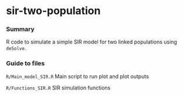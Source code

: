 # sir-two-population

### Summary

R code to simulate a simple SIR model for two linked populations using `deSolve`.


### Guide to files

`R/Main_model_SIR.R` Main script to run plot and plot outputs

`R/Functions_SIR.R` SIR simulation functions